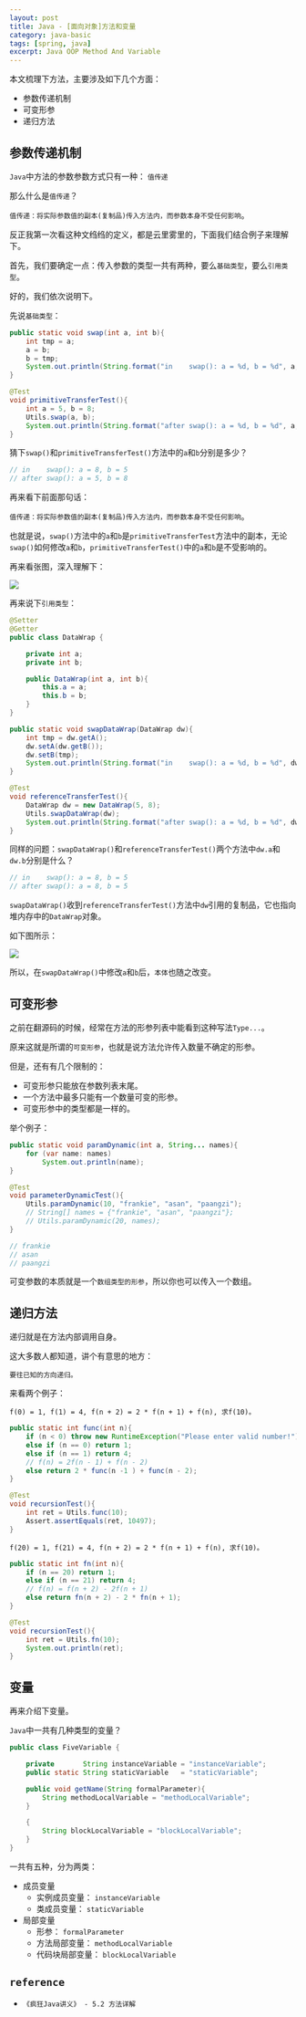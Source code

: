 ```yaml
---
layout: post
title: Java - [面向对象]方法和变量
category: java-basic
tags: [spring, java]
excerpt: Java OOP Method And Variable
---
```


本文梳理下方法，主要涉及如下几个方面：  

- 参数传递机制  
- 可变形参  
- 递归方法  


## 参数传递机制  

`Java`中方法的参数参数方式只有一种： `值传递`  

那么什么是`值传递`？  

`值传递：将实际参数值的副本(复制品)传入方法内，而参数本身不受任何影响`。  

反正我第一次看这种文绉绉的定义，都是云里雾里的，下面我们结合例子来理解下。  

首先，我们要确定一点：传入参数的类型一共有两种，要么`基础类型`，要么`引用类型`。  

好的，我们依次说明下。  

先说`基础类型`：  

``` java
public static void swap(int a, int b){
    int tmp = a;
    a = b;
    b = tmp;
    System.out.println(String.format("in    swap(): a = %d, b = %d", a, b));
}

@Test
void primitiveTransferTest(){
    int a = 5, b = 8;
    Utils.swap(a, b);
    System.out.println(String.format("after swap(): a = %d, b = %d", a, b));
}
```

猜下`swap()`和`primitiveTransferTest()`方法中的`a`和`b`分别是多少？  


``` java
// in    swap(): a = 8, b = 5
// after swap(): a = 5, b = 8
```

再来看下前面那句话：  

`值传递：将实际参数值的副本(复制品)传入方法内，而参数本身不受任何影响`。  

也就是说，`swap()`方法中的`a`和`b`是`primitiveTransferTest`方法中的副本，无论`swap()`如何修改`a`和`b`，`primitiveTransferTest()`中的`a`和`b`是不受影响的。  

再来看张图，深入理解下：  

![](https://yyc-images.oss-cn-beijing.aliyuncs.com/method_primitive_value_transfer.png)  


再来说下`引用类型`：  

``` java
@Setter
@Getter
public class DataWrap {

    private int a;
    private int b;

    public DataWrap(int a, int b){
        this.a = a;
        this.b = b;
    }
}

public static void swapDataWrap(DataWrap dw){
    int tmp = dw.getA();
    dw.setA(dw.getB());
    dw.setB(tmp);
    System.out.println(String.format("in    swap(): a = %d, b = %d", dw.getA(), dw.getB()));
}

@Test
void referenceTransferTest(){
    DataWrap dw = new DataWrap(5, 8);
    Utils.swapDataWrap(dw);
    System.out.println(String.format("after swap(): a = %d, b = %d", dw.getA(), dw.getB()));
}
```

同样的问题：`swapDataWrap()`和`referenceTransferTest()`两个方法中`dw.a`和`dw.b`分别是什么？  


``` java
// in    swap(): a = 8, b = 5
// after swap(): a = 8, b = 5
```

`swapDataWrap()`收到`referenceTransferTest()`方法中`dw`引用的复制品，它也指向堆内存中的`DataWrap`对象。  

如下图所示：  

![](https://yyc-images.oss-cn-beijing.aliyuncs.com/method_reference_transfer_2.png)  

所以，在`swapDataWrap()`中修改`a`和`b`后，`本体`也随之改变。  


## 可变形参  

之前在翻源码的时候，经常在方法的形参列表中能看到这种写法`Type...`。  

原来这就是所谓的`可变形参`，也就是说方法允许传入数量不确定的形参。  

但是，还有有几个限制的：

- 可变形参只能放在参数列表末尾。  
- 一个方法中最多只能有一个数量可变的形参。  
- 可变形参中的类型都是一样的。  

举个例子：  

``` java
public static void paramDynamic(int a, String... names){
    for (var name: names)
        System.out.println(name);
}

@Test
void parameterDynamicTest(){
    Utils.paramDynamic(10, "frankie", "asan", "paangzi");
    // String[] names = {"frankie", "asan", "paangzi"};
    // Utils.paramDynamic(20, names);
}

// frankie
// asan
// paangzi
```

可变参数的本质就是一个`数组类型的形参`，所以你也可以传入一个数组。  


## 递归方法  

递归就是在方法内部调用自身。  

这大多数人都知道，讲个有意思的地方：  

`要往已知的方向递归。`  

来看两个例子：  

`f(0) = 1, f(1) = 4, f(n + 2) = 2 * f(n + 1) + f(n), 求f(10)。`


``` java
public static int func(int n){
    if (n < 0) throw new RuntimeException("Please enter valid number!");
    else if (n == 0) return 1;
    else if (n == 1) return 4;
    // f(n) = 2f(n - 1) + f(n - 2)
    else return 2 * func(n -1 ) + func(n - 2);
}

@Test
void recursionTest(){
    int ret = Utils.func(10);
    Assert.assertEquals(ret, 10497);
}
```


`f(20) = 1, f(21) = 4, f(n + 2) = 2 * f(n + 1) + f(n), 求f(10)。`


``` java
public static int fn(int n){
    if (n == 20) return 1;
    else if (n == 21) return 4;
    // f(n) = f(n + 2) - 2f(n + 1)
    else return fn(n + 2) - 2 * fn(n + 1);
}

@Test
void recursionTest(){
    int ret = Utils.fn(10);
    System.out.println(ret);
}
```


## 变量  

再来介绍下变量。  

`Java`中一共有几种类型的变量？  

``` java
public class FiveVariable {

    private       String instanceVariable = "instanceVariable";
    public static String staticVariable   = "staticVariable";

    public void getName(String formalParameter){
        String methodLocalVariable = "methodLocalVariable";
    }

    {
        String blockLocalVariable = "blockLocalVariable";
    }
}
```

一共有五种，分为两类：

- 成员变量  
    + 实例成员变量： `instanceVariable`  
    + 类成员变量： `staticVariable`  
- 局部变量
    + 形参： `formalParameter`  
    + 方法局部变量： `methodLocalVariable`  
    + 代码块局部变量： `blockLocalVariable`  



## `reference`  
- `《疯狂Java讲义》 - 5.2 方法详解`  